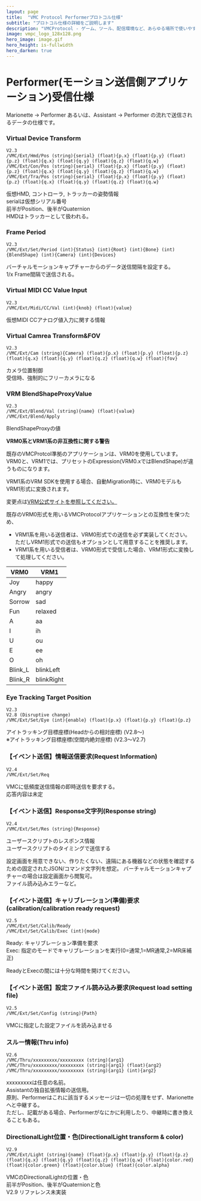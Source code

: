 ```yaml
---
layout: page
title:  "VMC Protocol Performerプロトコル仕様"
subtitle: "プロトコル仕様の詳細をご説明します"
description: "VMCProtocol - ゲーム、ツール、配信環境など、あらゆる場所で使いやすいモーションキャプチャプロトコル仕様"
image: vmpc_logo_128x128.png
hero_image: image.gif
hero_height: is-fullwidth
hero_darken: true
---
```

# Performer(モーション送信側アプリケーション)受信仕様
Marionette → Performer あるいは、Assistant → Performer の流れで送信されるデータの仕様です。

### Virtual Device Transform
```
V2.3
/VMC/Ext/Hmd/Pos (string){serial} (float){p.x} (float){p.y} (float){p.z} (float){q.x} (float){q.y} (float){q.z} (float){q.w}  
/VMC/Ext/Con/Pos (string){serial} (float){p.x} (float){p.y} (float){p.z} (float){q.x} (float){q.y} (float){q.z} (float){q.w}  
/VMC/Ext/Tra/Pos (string){serial} (float){p.x} (float){p.y} (float){p.z} (float){q.x} (float){q.y} (float){q.z} (float){q.w}  
```
仮想HMD, コントローラ, トラッカーの姿勢情報  
serialは仮想シリアル番号  
前半がPosition、後半がQuaternion  
HMDはトラッカーとして扱われる。  

### Frame Period
```
V2.3
/VMC/Ext/Set/Period (int){Status} (int){Root} (int){Bone} (int){BlendShape} (int){Camera} (int){Devices} 
```
バーチャルモーションキャプチャーからのデータ送信間隔を設定する。  
1/x Frame間隔で送信される。  

### Virtual MIDI CC Value Input
```
V2.3
/VMC/Ext/Midi/CC/Val (int){knob} (float){value}
```
仮想MIDI CCアナログ値入力に関する情報  

### Virtual Camrea Transform&FOV
```
V2.3
/VMC/Ext/Cam (string){Camera} (float){p.x} (float){p.y} (float){p.z} (float){q.x} (float){q.y} (float){q.z} (float){q.w} (float){fov} 
```
カメラ位置制御  
受信時、強制的にフリーカメラになる  

### VRM BlendShapeProxyValue
```
V2.3
/VMC/Ext/Blend/Val (string){name} (float){value}  
/VMC/Ext/Blend/Apply
```
BlendShapeProxyの値

**VRM0系とVRM1系の非互換性に関する警告**

既存のVMCProtcol準拠のアプリケーションは、VRM0を使用しています。  
VRM0と、VRM1では、プリセットのExpression(VRM0.xではBlendShape)が違うものになります。  

VRM1系のVRM SDKを使用する場合、自動Migration時に、VRM0モデルもVRM1形式に変換されます。

変更点は[VRM公式サイトを参照してください。](https://vrm.dev/vrm1/changed.html)


既存のVRM0形式を用いるVMCProtocolアプリケーションとの互換性を保つため、

+ VRM1系を用いる送信者は、VRM0形式での送信を必ず実装してください。  
  ただしVRM1形式での送信もオプションとして用意することを推奨します。
+ VRM1系を用いる受信者は、VRM0形式で受信した場合、VRM1形式に変換して処理してください。  

|VRM0|VRM1|
|---|---|
|Joy|happy|
|Angry|angry|
|Sorrow|sad|
|Fun|relaxed|
|A|aa|
|I|ih|
|U|ou|
|E|ee|
|O|oh|
|Blink_L|blinkLeft|
|Blink_R|blinkRight|

### Eye Tracking Target Position
```
V2.3
V2.8 (Disruptive change)
/VMC/Ext/Set/Eye (int){enable} (float){p.x} (float){p.y} (float){p.z}
```
アイトラッキング目標座標(Headからの相対座標) (V2.8～)  
※アイトラッキング目標座標(空間内絶対座標) (V2.3～V2.7)  
  

### 【イベント送信】情報送信要求(Request Information)
```
V2.4
/VMC/Ext/Set/Req 
```
VMCに低頻度送信情報の即時送信を要求する。  
応答内容は未定

### 【イベント送信】Response文字列(Response string)
```
V2.4
/VMC/Ext/Set/Res (string){Response} 
```
ユーザースクリプトのレスポンス情報  
ユーザースクリプトのタイミングで送信する  

設定画面を用意できない、作りたくない、遠隔にある機器などの状態を確認するための固定されたJSON/コマンド文字列を想定。
バーチャルモーションキャプチャーの場合は設定画面から閲覧可。  
ファイル読み込みエラーなど。

### 【イベント送信】キャリブレーション(準備)要求(calibration/calibration ready request)
```
V2.5
/VMC/Ext/Set/Calib/Ready  
/VMC/Ext/Set/Calib/Exec (int){mode}   
```
Ready: キャリブレーション準備を要求  
Exec: 指定のモードでキャリブレーションを実行(0=通常,1=MR通常,2=MR床補正)  
  
ReadyとExecの間には十分な時間を開けてください。  

### 【イベント送信】設定ファイル読み込み要求(Request load setting file)
```
V2.5
/VMC/Ext/Set/Config (string){Path} 
```
VMCに指定した設定ファイルを読み込ませる  

### スルー情報(Thru info)
```
V2.6
/VMC/Thru/xxxxxxxxx/xxxxxxxxx (string){arg1} 
/VMC/Thru/xxxxxxxxx/xxxxxxxxx (string){arg1} (float){arg2} 
/VMC/Thru/xxxxxxxxx/xxxxxxxxx (string){arg1} (int){arg2} 
```
xxxxxxxxxは任意の名前。  
Assistantの独自拡張情報の送信用。  
原則、Performerはこれに該当するメッセージは一切の処理をせず、Marionetteへと中継する。  
ただし、記載がある場合、Performerがなにかに利用したり、中継時に書き換えることもある。  

### DirectionalLight位置・色(DirectionalLight transform & color)
```
V2.9
/VMC/Ext/Light (string){name} (float){p.x} (float){p.y} (float){p.z} (float){q.x} (float){q.y} (float){q.z} (float){q.w} (float){color.red} (float){color.green} (float){color.blue} (float){color.alpha} 
```
VMCのDirectionalLightの位置・色  
前半がPosition、後半がQuaternionと色  
V2.9 リファレンス未実装